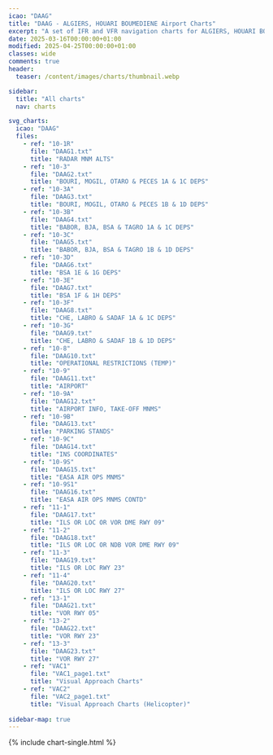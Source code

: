 ```yaml
---
icao: "DAAG" 
title: "DAAG - ALGIERS, HOUARI BOUMEDIENE Airport Charts"
excerpt: "A set of IFR and VFR navigation charts for ALGIERS, HOUARI BOUMEDIENE Airport"
date: 2025-03-16T00:00:00+01:00
modified: 2025-04-25T00:00:00+01:00
classes: wide
comments: true
header:
  teaser: /content/images/charts/thumbnail.webp

sidebar:
  title: "All charts"
  nav: charts

svg_charts:
  icao: "DAAG"
  files:
    - ref: "10-1R"
      file: "DAAG1.txt"
      title: "RADAR MNM ALTS"
    - ref: "10-3"
      file: "DAAG2.txt"
      title: "BOURI, MOGIL, OTARO & PECES 1A & 1C DEPS"
    - ref: "10-3A"
      file: "DAAG3.txt"
      title: "BOURI, MOGIL, OTARO & PECES 1B & 1D DEPS"
    - ref: "10-3B"
      file: "DAAG4.txt"
      title: "BABOR, BJA, BSA & TAGRO 1A & 1C DEPS"
    - ref: "10-3C"
      file: "DAAG5.txt"
      title: "BABOR, BJA, BSA & TAGRO 1B & 1D DEPS"
    - ref: "10-3D"
      file: "DAAG6.txt"
      title: "BSA 1E & 1G DEPS"
    - ref: "10-3E"
      file: "DAAG7.txt"
      title: "BSA 1F & 1H DEPS"
    - ref: "10-3F"
      file: "DAAG8.txt"
      title: "CHE, LABRO & SADAF 1A & 1C DEPS"
    - ref: "10-3G"
      file: "DAAG9.txt"
      title: "CHE, LABRO & SADAF 1B & 1D DEPS"
    - ref: "10-8"
      file: "DAAG10.txt"
      title: "OPERATIONAL RESTRICTIONS (TEMP)"
    - ref: "10-9"
      file: "DAAG11.txt"
      title: "AIRPORT"
    - ref: "10-9A"
      file: "DAAG12.txt"
      title: "AIRPORT INFO, TAKE-OFF MNMS"
    - ref: "10-9B"
      file: "DAAG13.txt"
      title: "PARKING STANDS"
    - ref: "10-9C"
      file: "DAAG14.txt"
      title: "INS COORDINATES"
    - ref: "10-9S"
      file: "DAAG15.txt"
      title: "EASA AIR OPS MNMS"
    - ref: "10-9S1"
      file: "DAAG16.txt"
      title: "EASA AIR OPS MNMS CONTD"
    - ref: "11-1"
      file: "DAAG17.txt"
      title: "ILS OR LOC OR VOR DME RWY 09"
    - ref: "11-2"
      file: "DAAG18.txt"
      title: "ILS OR LOC OR NDB VOR DME RWY 09"
    - ref: "11-3"
      file: "DAAG19.txt"
      title: "ILS OR LOC RWY 23"
    - ref: "11-4"
      file: "DAAG20.txt"
      title: "ILS OR LOC RWY 27"
    - ref: "13-1"
      file: "DAAG21.txt"
      title: "VOR RWY 05"
    - ref: "13-2"
      file: "DAAG22.txt"
      title: "VOR RWY 23"
    - ref: "13-3"
      file: "DAAG23.txt"
      title: "VOR RWY 27"
    - ref: "VAC1"
      file: "VAC1_page1.txt"
      title: "Visual Approach Charts"
    - ref: "VAC2"
      file: "VAC2_page1.txt"
      title: "Visual Approach Charts (Helicopter)"
      
sidebar-map: true
---
```


{% include chart-single.html %}

